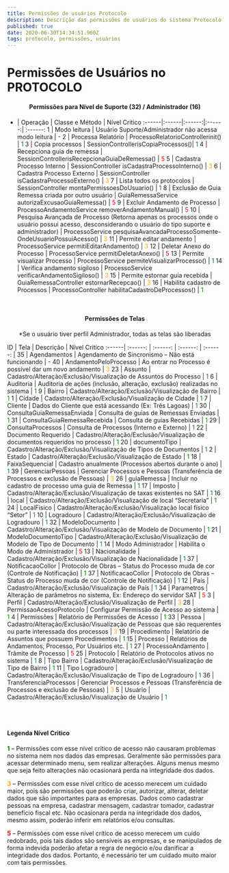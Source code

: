 ```yaml
---
title: Permissões de usuários Protocolo
description: Descrição das permissões de usuários do sistema Protocolo
published: true
date: 2020-06-30T14:34:51.960Z
tags: protocolo, permissões, usuários
---
```


# Permissões de Usuários no PROTOCOLO

#### <center>Permissões para Nível de Suporte (32) / Administrador (16)</center> 

* | Operação | Classe e Método | Nível Critico
:------|:------|:------:|:------:| :------:
1 | Modo leitura | Usuário Suporte/Administrador não acessa modo leitura | -
2 | Processa Relatório | ProcessoRelatorioControllerinit() | <span style="color:green">1</span>
3 | Copia processos | SessionControllerisCopiaProcessos()| <span style="color:green">1</span>
4 | Recepciona guia de remessa | SessionControllerisRecepcionaGuiaDeRemessa() | <span style="color:red">5</span>
5  |  Cadastra Processo Interno  |  SessionController isCadastraProcessoInterno()  |  <span style="color:orange">3</span>
6  |  Cadastra Processo Externo  |  SessionController isCadastraProcessoExterno()  |  <span style="color:orange">3</span>
7  |  Lista todos os protocolos  |  SessionController montaPermissoesDoUsuario()  |  <span style="color:green">1</span>
8  |  Exclusão de Guia Remessa criada por outro usuário  |  GuiaRemessaService autorizaExcusaoGuiaRemessa()  |  <span style="color:red">5</span>
9  |  Excluir Andamento de Processo  |  ProcessoAndamentoService removerAndamentoManual()  |  <span style="color:red">5</span>
10  |  Pesquisa Avançada de Processo (Retorna apenas os processos onde o usuário possui acesso, desconsiderando o usuário do tipo suporte e administrador)  |  ProcessoService pesquisaAvancadaProcessoSomente- OndeUsuarioPossuiAcesso()  |  <span style="color:orange">3</span>
11  |  Permite editar andamento  |  ProcessoService permitiEditarAndamento()  |  <span style="color:orange">3</span>
12  |  Deletar Anexo do Processo  |  ProcessoService permitiDeletarAnexo()  |  <span style="color:red">5</span>
13  |  Permite visualizar Processo  |  ProcessoService permiteVisualizarProcesso()  |  <span style="color:green">1</span>
14  |  Verifica andamento sigiloso  |  ProcessoService verificarAndamentoSigiloso()  |  <span style="color:orange">3</span>
15  |  Permite estornar guia recebida  |  GuiaRemessaController estornarRecepcao()  |  <span style="color:orange">3</span>
16  |  Habilita cadastro de Processos  |  ProcessoController habilitaCadastroDeProcessos()  |  <span style="color:green">1</span>

<br/>

#### <center> Permissões de Telas </center> 
<center>*Se o usuário tiver perfil Administrador, todas as telas são liberadas</center>

ID | Tela | Descrição | Nível Critico
:------| :------: | :------: | :------: | :------: |
35  |  Agendamentos  |  Agendamento de Sincronismo – Não está funcionando  |  -
40  |  AndamentoPeloProcesso  |  Ao entrar no Processo é possível dar um novo andamento  |  <span style="color:orange">3</span>
23  |  Assunto  |  Cadastro/Alteração/Exclusão/Visualização de Assuntos do Processo  |  <span style="color:green">1</span>
6  |  Auditoria  |  Auditoria de ações (inclusão, alteração, exclusão) realizadas no sistema  |  <span style="color:green">1</span>
9  |  Bairro  |  Cadastro/Alteração/Exclusão/Visualização de Bairro  |  <span style="color:green">1</span>
1  |  Cidade  |  Cadastro/Alteração/Exclusão/Visualização de Cidade  |  <span style="color:green">1</span>
7  |  Cliente  |  Dados do Cliente que está acessando (Ex: Três Lagoas)  |  <span style="color:green">1</span>
30  |  ConsultaGuiaRemessaEnviada  |  Consulta de guias de Remessas Enviadas  |  <span style="color:green">1</span>
31  |  ConsultaGuiaRemessaRecebida  |  Consulta de guias Recebidas  |  <span style="color:green">1</span>
29  |  ConsultaProcessos  |  Consulta de Processos (Interno e Externo)  |  <span style="color:green">1</span>
22  |  Documento Requerido  |  Cadastro/Alteração/Exclusão/Visualização de documentos requeridos no processo  |  <span style="color:green">1</span>
20  |  documentoTipo  |  Cadastro/Alteração/Exclusão/Visualização de Tipos de Documentos  |  <span style="color:green">1</span>
2  |  Estado  |  Cadastro/Alteração/Exclusão/Visualização de Estado  |  <span style="color:green">1</span>
18  |  FaixaSequencial  |  Cadastro anualmente (Processos abertos durante o ano)  |  <span style="color:green">1</span>
39  |  GerenciarPessoas  |  Gerenciar Processos e Pessoas (Transferência de Processos e exclusão de Pessoas)  |  <span style="color:orange">3</span>
26  |  guiaRemessa  |  Incluir no cadastro de processo uma guia de Remessa  |  <span style="color:green">1</span>
17  |  Imposto  |  Cadastro/Alteração/Exclusão/Visualização de taxas existentes no SAT  |  <span style="color:green">1</span>
16  |  local  |  Cadastro/Alteração/Exclusão/Visualização de local “Secretaria”  |  <span style="color:green">1</span>
24  |  LocalFisico  |  Cadastro/Alteração/Exclusão/Visualização local físico “Setor”  |  <span style="color:green">1</span>
10  |  Logradouro  |  Cadastro/Alteração/Exclusão/Visualização de Logradouro  |  <span style="color:green">1</span>
32  |  ModeloDocumento  |  Cadastro/Alteração/Exclusão/Visualização de Modelo de Documento  |  <span style="color:green">1</span>
21  |  ModeloDocumentoTipo  |  Cadastro/Alteração/Exclusão/Visualização de Modelo de Tipo de Documento  |  <span style="color:green">1</span>
14  |  Modo Administrador  |  Habilita o Modo de Administrador  |  <span style="color:red">5</span>
13  |  Nacionalidade  |  Cadastro/Alteração/Exclusão/Visualização de Nacionalidade  |  <span style="color:green">1</span>
37  |  NotificacaoCollor  |  Protocolo de Obras – Status do Processo muda de cor (Controle de Notificação)  |  <span style="color:green">1</span>
37  |  NotificacaoCollor  |  Protocolo de Obras – Status do Processo muda de cor (Controle de Notificação)  |  <span style="color:green">1</span>
12  |  País  |  Cadastro/Alteração/Exclusão/Visualização de País  |  <span style="color:green">1</span>
34  |  Parametros  |  Alteração de parâmetros no sistema, Ex: Endereço do servidor SAT  |  <span style="color:red">5</span>
3  |  Perfil  |  Cadastro/Alteração/Exclusão/Visualização de Perfil  |  <span style="color:orange">3</span>
28  |  PermissaoAcessoProtocolo  |  Configurar Permissão de Acesso ao sistema  |  <span style="color:green">1</span>
4  |  Permissões  |  Relatório de Permissões de Acesso  |  <span style="color:green">1</span>
33  |  Pessoa  |  Cadastro/Alteração/Exclusão/Visualização de Pessoas que são requerentes ou parte interessada dos processos  |  <span style="color:orange">3</span>
19  |  Procedimento  |  Relatório de Assuntos que possuem Procedimentos  |  <span style="color:green">1</span>
15  |  Processo  |  Relatórios de Andamentos, Processo, Por Usuários etc.  |  <span style="color:green">1</span>
27  |  ProcessoAndamento  |  Trâmite de Processo  |  <span style="color:red">5</span>
25  |  Protocolo  |  Relatório de Protocolos ativos no sistema  |  <span style="color:green">1</span>
8  |  Tipo Bairro  |  Cadastro/Alteração/Exclusão/Visualização de Tipo de Bairro  |  <span style="color:green">1</span>
11  |  Tipo Logradouro  |  Cadastro/Alteração/Exclusão/Visualização de Tipo de Logradouro  |  <span style="color:green">1</span>
36  |  TransferenciaProcessos  |  Gerenciar Processos e Pessoas (Transferência de Processos e exclusão de Pessoas)  |  <span style="color:orange">3</span>
5  |  Usuário  |  Cadastro/Alteração/Exclusão/Visualização de Usuário  |  <span style="color:green">1</span>

<br/><br/>

#### Legenda Nível Critico
<span style="color:green">**1**</span>  – Permissões com esse nível crítico de acesso não causaram problemas no sistema nem
nos dados das empresas. Geralmente são permissões para acessar determinado menu, sem
realizar alterações. Alguns menus mesmo que seja feito alterações não ocasionará perda
na integridade dos dados.

<span style="color:orange">**3**</span> – Permissões com esse nível crítico de acesso merecem um cuidado maior, pois são
permissões que poderão criar, autorizar, alterar, deletar dados que são importantes para
as empresas. Dados como cadastrar pessoas na empresa, cadastrar mensagem, cadastrar
tomador, cadastrar benefício fiscal etc. Não ocasionara perda na integridade dos dados,
mesmo assim, poderão inferir em relatórios e/ou consultas.

<span style="color:red">**5**</span> – Permissões com esse nível crítico de acesso merecem um cuido redobrado, pois tais
dados são sensíveis as empresas, e se manipulados de forma indevida poderão afetar a
regra de negócio e/ou danificar a integridade dos dados. Portanto, é necessário ter um
cuidado muito maior com tais permissões.